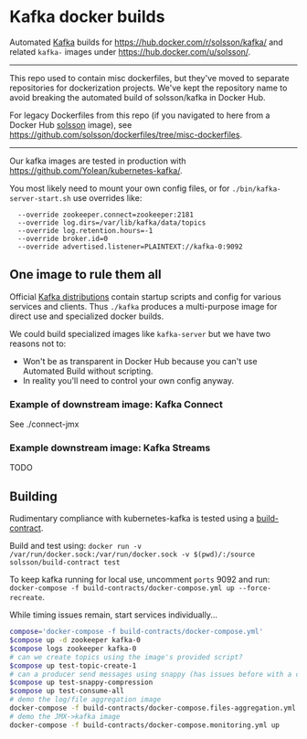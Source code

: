 # Kafka docker builds

Automated [Kafka](http://kafka.apache.org/) builds for https://hub.docker.com/r/solsson/kafka/
and related `kafka-` images under https://hub.docker.com/u/solsson/.

---

This repo used to contain misc dockerfiles, but they've moved to separate repositories for dockerization projects.
We've kept the repository name to avoid breaking the automated build of solsson/kafka in Docker Hub.

For legacy Dockerfiles from this repo (if you navigated to here from a Docker Hub [solsson](https://hub.docker.com/u/solsson/) image),
see https://github.com/solsson/dockerfiles/tree/misc-dockerfiles.

---

Our kafka images are tested in production with https://github.com/Yolean/kubernetes-kafka/.

You most likely need to mount your own config files, or for `./bin/kafka-server-start.sh` use overrides like:
```
  --override zookeeper.connect=zookeeper:2181
  --override log.dirs=/var/lib/kafka/data/topics
  --override log.retention.hours=-1
  --override broker.id=0
  --override advertised.listener=PLAINTEXT://kafka-0:9092
```

## One image to rule them all

Official [Kafka distributions](http://kafka.apache.org/downloads) contain startup scripts and config for various services and clients. Thus `./kafka` produces a multi-purpose image for direct use and specialized docker builds.

We could build specialized images like `kafka-server` but we have two reasons not to:
 * Won't be as transparent in Docker Hub because you can't use Automated Build without scripting.
 * In reality you'll need to control your own config anyway.

### Example of downstream image: Kafka Connect

See ./connect-jmx

### Example downstream image: Kafka Streams

TODO

## Building

Rudimentary compliance with kubernetes-kafka is tested using a [build-contract](https://github.com/Yolean/build-contract/).

Build and test using: `docker run -v /var/run/docker.sock:/var/run/docker.sock -v $(pwd)/:/source solsson/build-contract test`

To keep kafka running for local use, uncomment `ports` 9092 and run: `docker-compose -f build-contracts/docker-compose.yml up --force-recreate`.

While timing issues remain, start services individually...

```bash
compose='docker-compose -f build-contracts/docker-compose.yml'
$compose up -d zookeeper kafka-0
$compose logs zookeeper kafka-0
# can we create topics using the image's provided script?
$compose up test-topic-create-1
# can a producer send messages using snappy (has issues before with a class missing in the image)
$compose up test-snappy-compression
$compose up test-consume-all
# demo the log/file aggregation image
docker-compose -f build-contracts/docker-compose.files-aggregation.yml up
# demo the JMX->kafka image
docker-compose -f build-contracts/docker-compose.monitoring.yml up
```

